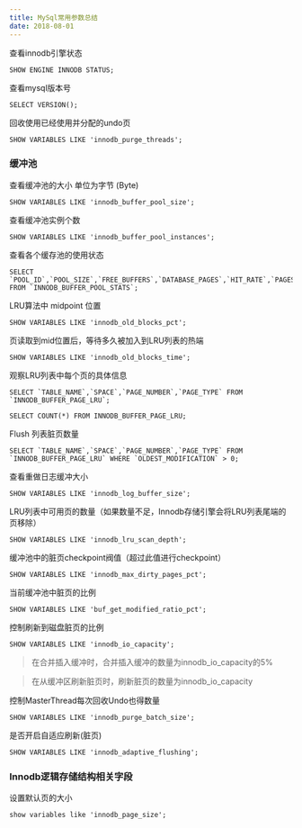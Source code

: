 ```yaml
---
title: MySql常用参数总结
date: 2018-08-01
---
```


查看innodb引擎状态


```mysql
SHOW ENGINE INNODB STATUS;
```


查看mysql版本号


```mysql
SELECT VERSION();
```


回收使用已经使用并分配的undo页

```mysql
SHOW VARIABLES LIKE 'innodb_purge_threads';
```


<!-- more -->


### 缓冲池


查看缓冲池的大小 单位为字节 (Byte)


```mysql
SHOW VARIABLES LIKE 'innodb_buffer_pool_size';
```


查看缓冲池实例个数


```mysql
SHOW VARIABLES LIKE 'innodb_buffer_pool_instances';
```


查看各个缓存池的使用状态


```mysql
SELECT `POOL_ID`,`POOL_SIZE`,`FREE_BUFFERS`,`DATABASE_PAGES`,`HIT_RATE`,`PAGES_MADE_YOUNG`,`PAGES_NOT_MADE_YOUNG` FROM `INNODB_BUFFER_POOL_STATS`;
```


LRU算法中 midpoint 位置

```mysql
SHOW VARIABLES LIKE 'innodb_old_blocks_pct';
```


页读取到mid位置后，等待多久被加入到LRU列表的热端​

```mysql
SHOW VARIABLES LIKE 'innodb_old_blocks_time';
```


观察LRU列表中每个页的具体信息

```mysql
SELECT `TABLE_NAME`,`SPACE`,`PAGE_NUMBER`,`PAGE_TYPE` FROM `INNODB_BUFFER_PAGE_LRU`;
```

```mysql
SELECT COUNT(*) FROM INNODB_BUFFER_PAGE_LRU;
```


Flush 列表脏页数量


```mysql
SELECT `TABLE_NAME`,`SPACE`,`PAGE_NUMBER`,`PAGE_TYPE` FROM `INNODB_BUFFER_PAGE_LRU` WHERE `OLDEST_MODIFICATION` > 0;
```


查看重做日志缓冲大小


```mysql
SHOW VARIABLES LIKE 'innodb_log_buffer_size';
```


LRU列表中可用页的数量（如果数量不足，Innodb存储引擎会将LRU列表尾端的页移除）


```mysql
SHOW VARIABLES LIKE 'innodb_lru_scan_depth';
```


缓冲池中的脏页checkpoint阀值（超过此值进行checkpoint）


```mysql
SHOW VARIABLES LIKE 'innodb_max_dirty_pages_pct';
```


当前缓冲池中脏页的比例


```mysql
SHOW VARIABLES LIKE 'buf_get_modified_ratio_pct';
```


控制刷新到磁盘脏页的比例


```mysql
SHOW VARIABLES LIKE 'innodb_io_capacity';
```


> 在合并插入缓冲时，合并插入缓冲的数量为innodb_io_capacity的5%

>

> 在从缓冲区刷新脏页时，刷新脏页的数量为innodb_io_capacity


控制MasterThread每次回收Undo也得数量


```mysql
SHOW VARIABLES LIKE 'innodb_purge_batch_size';
```


是否开启自适应刷新(脏页)


```mysql
SHOW VARIABLES LIKE 'innodb_adaptive_flushing';
```


### Innodb逻辑存储结构相关字段


设置默认页的大小


```mysql
show variables like 'innodb_page_size';
```

